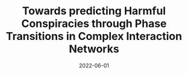 ---
title: "Towards predicting Harmful Conspiracies through Phase Transitions in Complex Interaction Networks"
collection: supervisions
excerpt: "Short description of portfolio"
permalink: /supervisions/2022-06-01-kaspara.md
date: 2022-06-01
student: "Kaspara Skovli Gåsvær"
file: "MasterThesis_KasparaGaasvaer.pdf"
type: "master"
uni: University of Oslo
---